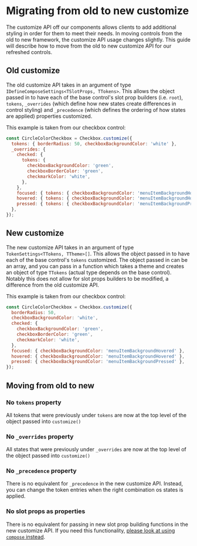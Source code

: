 # Migrating from old to new customize

The customize API off our components allows clients to add additional styling in order for them to meet their needs. In moving controls from the old to new framework, the customize API usage changes slightly. This guide will describe how to move from the old to new customize API for our refreshed controls.

## Old customize

The old customize API takes in an argument of type `IDefineComposeSettings<TSlotProps, TTokens>`. This allows the object passed in to have each of the base control's slot prop builders (i.e. `root`), `tokens`, `_overrides` (which define how new states create differences in control styling) and `_precedence` (which defines the ordering of how states are applied) properties customized.

This example is taken from our checkbox control:

```jsx
const CircleColorCheckbox = Checkbox.customize({
  tokens: { borderRadius: 50, checkboxBackgroundColor: 'white' },
  _overrides: {
    checked: {
      tokens: {
        checkboxBackgroundColor: 'green',
        checkboxBorderColor: 'green',
        checkmarkColor: 'white',
      },
    },
    focused: { tokens: { checkboxBackgroundColor: 'menuItemBackgroundHovered' } },
    hovered: { tokens: { checkboxBackgroundColor: 'menuItemBackgroundHovered' } },
    pressed: { tokens: { checkboxBackgroundColor: 'menuItemBackgroundPressed' } },
  },
});
```

## New customize

The new customize API takes in an argument of type `TokenSettings<TTokens, TTheme>[]`. This allows the object passed in to have each of the base control's `tokens` customized. The object passed in can be an array, and you can pass in a function which takes a theme and creates an object of type `TTokens` (actual type depends on the base control). Notably this does not allow for slot props builders to be modified, a difference from the old customize API.

This example is taken from our checkbox control:

```jsx
const CircleColorCheckbox = Checkbox.customize({
  borderRadius: 50,
  checkboxBackgroundColor: 'white',
  checked: {
    checkboxBackgroundColor: 'green',
    checkboxBorderColor: 'green',
    checkmarkColor: 'white',
  },
  focused: { checkboxBackgroundColor: 'menuItemBackgroundHovered' },
  hovered: { checkboxBackgroundColor: 'menuItemBackgroundHovered' },
  pressed: { checkboxBackgroundColor: 'menuItemBackgroundPressed' },
});
```

## Moving from old to new

### No `tokens` property

All tokens that were previously under `tokens` are now at the top level of the object passed into `customize()`

### No `_overrides` property

All states that were previously under `_overrides` are now at the top level of the object passed into `customize()`

### No `_precedence` property

There is no equivalent for `_precedence` in the new customize API. Instead, you can change the token entries when the right combination os states is applied.

### No slot props as properties

There is no equivalent for passing in new slot prop building functions in the new customize API. If you need this functionality, [please look at using `compose` instead](https://github.com/microsoft/fluentui-react-native/tree/master/packages/framework/composition#compose).
